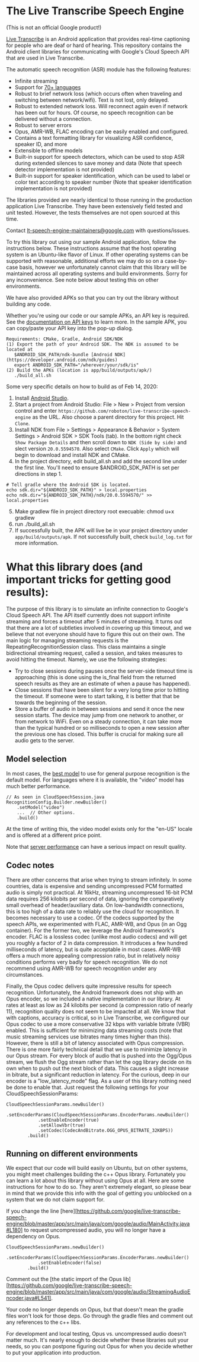 # The Live Transcribe Speech Engine

(This is not an official Google product!)

[Live Transcribe](https://www.android.com/accessibility/live-transcribe/) is an
Android application that provides real-time captioning for people who are deaf 
or hard of hearing. This repository contains the Android client libraries for
communicating with Google's Cloud Speech API that are used in Live Transcribe.

The automatic speech recognition (ASR) module has the following features:

- Infinite streaming
- Support for [70+ languages](https://cloud.google.com/speech-to-text/docs/languages)
- Robust to brief network loss (which occurs often when traveling and switching
 between network/wifi). Text is not lost, only delayed.
- Robust to extended network loss. Will reconnect again even if network has been
 out for hours. Of course, no speech recognition can be delivered without a
 connection.
- Robust to server errors
- Opus, AMR-WB, FLAC encoding can be easily enabled and configured.
- Contains a text formatting library for visualizing ASR confidence, speaker
 ID, and more
- Extensible to offline models
- Built-in support for speech detectors, which can be used to stop ASR during
 extended silences to save money and data (Note that speech detector
 implementation is not provided)
- Built-in support for speaker identification, which can be used to label or
 color text according to speaker number (Note that speaker identification
 implementation is not provided)

The libraries provided are nearly identical to those running in the production
application Live Transcribe. They have been extensively field tested and unit
tested. However, the tests themselves are not open sourced at this time.

Contact lt-speech-engine-maintainers@google.com with questions/issues.

To try this library out using our sample Android application, follow the
instructions below. These instructions assume that the host operating 
system is an Ubuntu-like flavor of Linux. If other operating systems can be 
supported with reasonable, additional efforts we may do so on a case-by-case 
basis, however we unfortunately cannot claim that this library will be maintained 
across all operating systems and build environments. Sorry for any inconvenience.
See note below about testing this on other environments.

We have also provided APKs so that you can try out the library without building
any code.

Whether you're using our code or our sample APKs, an API key is required. See the
[documentation on API keys](https://cloud.google.com/docs/authentication/api-keys)
to learn more. In the sample APK, you can copy/paste your API key into the pop-up
dialog.


```
Requirements: CMake, Gradle, Android SDK/NDK
(1) Export the path of your Android SDK. The NDK is assumed to be located at
   $ANDROID_SDK_PATH/ndk-bundle [Android NDK](https://developer.android.com/ndk/guides)
   export ANDROID_SDK_PATH="/wherever/your/sdk/is"
(2) Build the APKs (location is app/build/outputs/apk/)
   ./build_all.sh
```

Some very specific details on how to build as of Feb 14, 2020:

1. Install [Android Studio](https://developer.android.com/studio).
2. Start a project from Android Studio: File > New > Project from version control and enter `https://github.com/roboton/live-transcribe-speech-engine` as the URL. Also choose a parent directory for this project. Hit `Clone`.
3. Install NDK from File > Settings > Appearance & Behavior > System Settings > Android SDK > SDK Tools (tab). In the bottom right check `Show Package Details` and then scroll down to `NDK (Side by side)` and slect version `20.0.5594570`. Also select `CMake`. Click `Apply` which will begin to download and install NDK and CMake.
4. In the project directory, edit build_all.sh and add the second line under the first line. You'll need to ensure $ANDROID_SDK_PATH is set per directions in step 1.
```
# Tell gradle where the Android SDK is located.
echo sdk.dir="${ANDROID_SDK_PATH}" > local.properties
echo ndk.dir="${ANDROID_SDK_PATH}/ndk/20.0.5594570/" >> local.properties
```
5. Make gradlew file in project directory root execuable: chmod u+x gradlew
6. run ./build_all.sh
7. If successfully built, the APK will live be in your project directory under `app/build/outputs/apk`. If not successfully built, check `build_log.txt` for more information.

# What this library does (and important tricks for getting good results):

The purpose of this library is to simulate an infinite connection to Google's
Cloud Speech API. The API itself currently does not support infinite streaming
and forces a timeout after 5 minutes of streaming. It turns out that there are a
lot of subtleties involved in covering up this timeout, and we believe that not
everyone should have to figure this out on their own. The main logic for
managing streaming requests is the RepeatingRecognitionSession class. This class
maintains a single bidirectional streaming request, called a session, and takes
measures to avoid hitting the timeout. Namely, we use the following strategies:
- Try to close sessions during pauses once the server-side timeout time is
approaching (this is done using the is_final field from the returned speech
results as they are an estimate of when a pause has happened).
- Close sessions that have been silent for a very long time prior to hitting the
timeout. If someone were to start talking, it is better that that be towards the
beginning of the session.
- Store a buffer of audio in between sessions and send it once the new session
starts. The device may jump from one network to another, or from network to
WiFi. Even on a steady connection, it can take more than the typical hundred or
so milliseconds to open a new session after the previous one has closed. This
buffer is crucial for making sure all audio gets to the server.

## Model selection
In most cases, the [best model](https://cloud.google.com/speech-to-text/docs/transcription-model)
to use for general purpose recognition is the default model. For languages where
it is available, the "video" model has much better performance.

```
// As seen in CloudSpeechSession.java
RecognitionConfig.Builder.newBuilder()
    .setModel("video")
    ...  // Other options.
    .build()
```

At the time of writing this, the video model exists only for the "en-US" locale
and is offered at a different price point.

Note that [server performance](https://issuetracker.google.com/issues/137672586)
can have a serious impact on result quality.

## Codec notes
There are other concerns that arise when trying to stream infinitely. In some
countries, data is expensive and sending uncompressed PCM formatted audio is
simply not practical. At 16kHz, streaming uncompressed 16-bit PCM data requires
256 kilobits per second of data, ignoring the comparatively small overhead of
header/auxiliary data. On low-bandwidth connections, this is too high of a data
rate to reliably use the cloud for recognition. It becomes necessary to use a
codec. Of the codecs supported by the speech APIs, we experimented with FLAC,
AMR-WB, and Opus (in an Ogg container). For the former two, we leverage the
Android framework's encoder. FLAC is a lossless codec (unlike most audio codecs)
and will get you roughly a factor of 2 in data compression. It introduces a few
hundred milliseconds of latency, but is quite acceptable in most cases. AMR-WB offers
a much more appealing compression ratio, but in relatively noisy conditions
performs very badly for speech recognition. We do not recommend using AMR-WB for
speech recognition under any circumstances.

Finally, the Opus codec delivers quite impressive results for speech
recognition. Unfortunately, the Android framework does not ship with an Opus
encoder, so we included a native implementation in our library.
At rates at least as low as 24 kilobits per second (a compression
ratio of nearly 11), recognition quality does not seem to be impacted at all. We
know that with captions, accuracy is critical, so in Live Transcribe, we
configured our Opus codec to use a more conservative 32 kbps with variable
bitrate (VBR) enabled. This is sufficient for minimizing data streaming costs
(note that music streaming services use bitrates many times higher than this).
However, there is still a bit of latency associated with Opus compression. There
is one more fairly technical detail that we use to minimize latency in our Opus
stream. For every block of audio that is pushed into the Ogg/Opus stream, we
flush the Ogg stream rather than let the ogg library decide on its own when to
push out the next block of data. This causes a slight increase in bitrate, but
a significant reduction in latency. For the curious, deep in our encoder is a
"low_latency_mode" flag. As a user of this library nothing need be done to
enable that. Just request the following settings for your
CloudSpeechSessionParams:

```
CloudSpeechSessionParams.newBuilder()
        .setEncoderParams(CloudSpeechSessionParams.EncoderParams.newBuilder()
            .setEnableEncoder(true)
            .setAllowVbr(true)
            .setCodec(CodecAndBitrate.OGG_OPUS_BITRATE_32KBPS))
        .build()
```

## Running on different environments
We expect that our code will build easily on Ubuntu, but on other systems, you 
might meet challenges building the c++ Opus library. Fortunately you can 
learn a lot about this library without using Opus at all. Here are some 
instructions for how to do so. They aren't extremely elegant, so please bear
in mind that we provide this info with the goal of getting you unblocked on
a system that we do not claim support for.

If you change the line [here][https://github.com/google/live-transcribe-speech-engine/blob/master/app/src/main/java/com/google/audio/MainActivity.java#L180] to request uncompressed audio, you will no longer have a dependency on Opus. 
```
CloudSpeechSessionParams.newBuilder()
        .setEncoderParams(CloudSpeechSessionParams.EncoderParams.newBuilder()
            .setEnableEncoder(false)
        .build()
```

Comment out the [the static import of the Opus lib][https://github.com/google/live-transcribe-speech-engine/blob/master/app/src/main/java/com/google/audio/StreamingAudioEncoder.java#L541]. 

Your code no longer depends on Opus, but that doesn't mean the gradle files won't look for those deps.
Go through the gradle files and comment out any references to the c++ libs. 

For development and local testing, Opus vs. uncompressed audio doesn't matter 
much. It's nearly enough to decide whether these libraries suit your needs, so you 
can postpone figuring out Opus for when you decide whether to put your application
into production.
